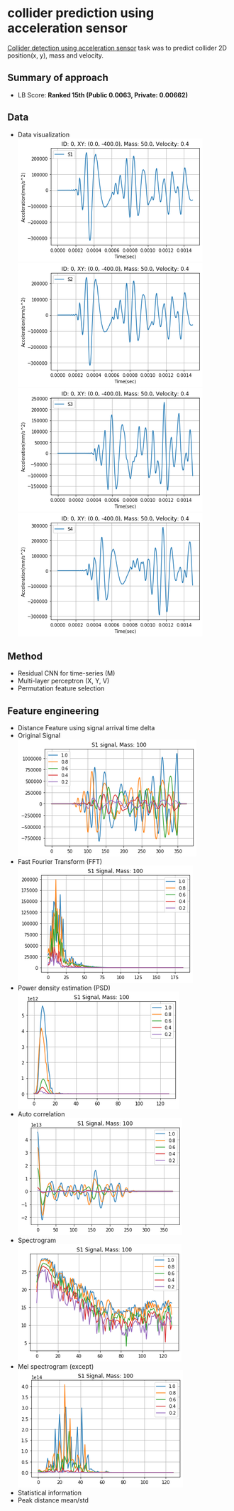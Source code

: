 # collider prediction using acceleration sensor
[Collider detection using acceleration sensor](https://dacon.io/competitions/official/235614/overview/) task was to predict collider 2D position(x, y), mass and velocity.<br/>

## Summary of approach
- LB Score: **Ranked 15th (Public 0.0063, Private: 0.00662)**

## Data
- Data visualization<br/>
![acceleration sensor 1](./img/s1.png)<br/>
![acceleration sensor 2](./img/s2.png)<br/>
![acceleration sensor 3](./img/s3.png)<br/>
![acceleration sensor 4](./img/s4.png)<br/>

## Method
- Residual CNN for time-series (M)
- Multi-layer perceptron (X, Y, V)
- Permutation feature selection

## Feature engineering
- Distance Feature using signal arrival time delta
- Original Signal<br/>
![fft](./img/signal.png)<br/>
- Fast Fourier Transform (FFT)<br/>
![fft](./img/fft.png)<br/>
- Power density estimation (PSD)<br/>
![psd](./img/psd.png)<br/>
- Auto correlation<br/>
![autocorr](./img/autocorr.png)<br/>
- Spectrogram<br/>
![spectrogram](./img/spectrogram.png)<br/>
- Mel spectrogram (except)<br/>
![mel](./img/mel.png)<br/>
- Statistical information
- Peak distance mean/std
